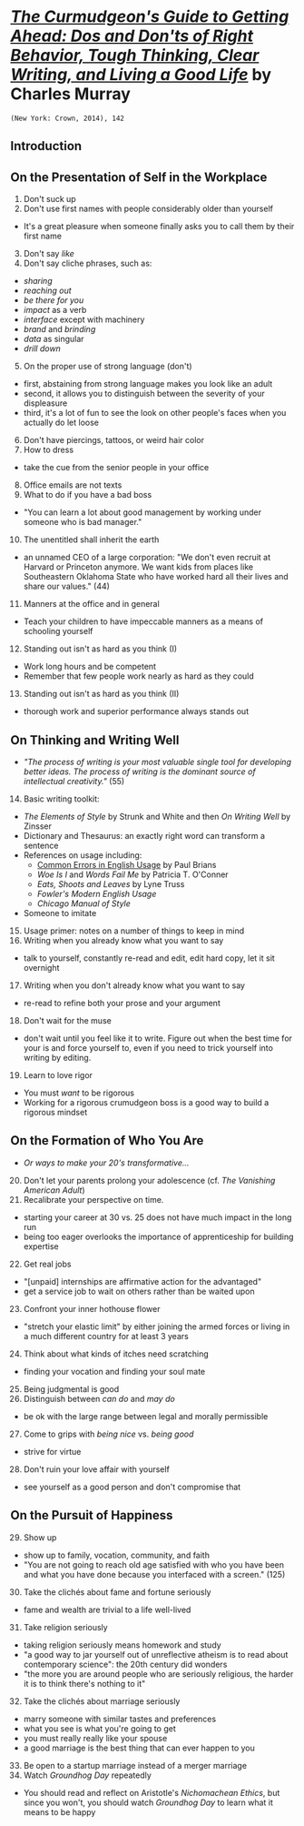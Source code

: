 # [*The Curmudgeon's Guide to Getting Ahead: Dos and Don'ts of Right Behavior, Tough Thinking, Clear Writing, and Living a Good Life*](https://www.amazon.com/Curmudgeons-Guide-Getting-Ahead-Behavior/dp/0804141444/ref=sr_1_1?ie=UTF8&qid=1546093872&sr=8-1&keywords=the+curmudgeon%27s+guide) by Charles Murray

`(New York: Crown, 2014), 142`

## Introduction

## On the Presentation of Self in the Workplace
1. Don't suck up
2. Don't use first names with people considerably older than yourself
  - It's a great pleasure when someone finally asks you to call them by their first name
3. Don't say *like*
4. Don't say cliche phrases, such as:
  - *sharing*
  - *reaching out*
  - *be there for you*
  - *impact* as a verb
  - *interface* except with machinery
  - *brand* and *brinding*
  - *data* as singular
  - *drill down*
5. On the proper use of strong language (don't)
  - first, abstaining from strong language makes you look like an adult
  - second, it allows you to distinguish between the severity of your displeasure
  - third, it's a lot of fun to see the look on other people's faces when you actually do let loose
6. Don't have piercings, tattoos, or weird hair color
7. How to dress
  - take the cue from the senior people in your office
8. Office emails are not texts
9. What to do if you have a bad boss
  - "You can learn a lot about good management by working under someone who is bad manager."
10. The unentitled shall inherit the earth
  - an unnamed CEO of a large corporation: "We don't even recruit at Harvard or Princeton anymore. We want kids from places like Southeastern Oklahoma State who have worked hard all their lives and share our values." (44)
11. Manners at the office and in general
  - Teach your children to have impeccable manners as a means of schooling yourself
12. Standing out isn't as hard as you think (I)
  - Work long hours and be competent
  - Remember that few people work nearly as hard as they could
13. Standing out isn't as hard as you think (II)
  - thorough work and superior performance always stands out


## On Thinking and Writing Well
- *"The process of writing is your most valuable single tool for developing better ideas. The process of writing is the dominant source of intellectual creativity."* (55)
14. Basic writing toolkit:
  - *The Elements of Style* by Strunk and White and then *On Writing Well* by Zinsser
  - Dictionary and Thesaurus: an exactly right word can transform a sentence
  - References on usage including: 
    - [Common Errors in English Usage](https://s3.wp.wsu.edu/uploads/sites/1350/2017/05/errorsRTF.txt) by Paul Brians
    - *Woe Is I* and *Words Fail Me* by Patricia T. O'Conner
    - *Eats, Shoots and Leaves* by Lyne Truss
    - *Fowler's Modern English Usage*
    - *Chicago Manual of Style*
  - Someone to imitate
15. Usage primer: notes on a number of things to keep in mind
16. Writing when you already know what you want to say
  - talk to yourself, constantly re-read and edit, edit hard copy, let it sit overnight
17. Writing when you don't already know what you want to say
  - re-read to refine both your prose and your argument
18. Don't wait for the muse
  - don't wait until you feel like it to write. Figure out when the best time for your is and force yourself to, even if you need to trick yourself into writing by editing.
19. Learn to love rigor
  - You must *want* to be rigorous
  - Working for a rigorous crumudgeon boss is a good way to build a rigorous mindset

## On the Formation of Who You Are
- *Or ways to make your 20's transformative...*
20. Don't let your parents prolong your adolescence (cf. *The Vanishing American Adult*)
21. Recalibrate your perspective on time.
  - starting your career at 30 vs. 25 does not have much impact in the long run
  - being too eager overlooks the importance of apprenticeship for building expertise
22. Get real jobs
  - "[unpaid] internships are affirmative action for the advantaged"
  - get a service job to wait on others rather than be waited upon
23. Confront your inner hothouse flower
  - "stretch your elastic limit" by either joining the armed forces or living in a much different country for at least 3 years
24. Think about what kinds of itches need scratching
  - finding your vocation and finding your soul mate
25. Being judgmental is good
26. Distinguish between *can do* and *may do*
  - be ok with the large range between legal and morally permissible
27. Come to grips with *being nice* vs. *being good*
  - strive for virtue
28. Don't ruin your love affair with yourself
  - see yourself as a good person and don't compromise that

## On the Pursuit of Happiness
29. Show up
  - show up to family, vocation, community, and faith
  - "You are not going to reach old age satisfied with who you have been and what you have done because you interfaced with a screen." (125)
30. Take the clichés about fame and fortune seriously
  - fame and wealth are trivial to a life well-lived
31. Take religion seriously
  - taking religion seriously means homework and study
  - "a good way to jar yourself out of unreflective atheism is to read about contemporary science": the 20th century did wonders
  - "the more you are around people who are seriously religious, the harder it is to think there's nothing to it"
32. Take the clichés about marriage seriously
  - marry someone with similar tastes and preferences
  - what you see is what you're going to get
  - you must really really like your spouse
  - a good marriage is the best thing that can ever happen to you
33. Be open to a startup marriage instead of a merger marriage
34. Watch *Groundhog Day* repeatedly
  - You should read and reflect on Aristotle's *Nichomachean Ethics*, but since you won't, you should watch *Groundhog Day* to learn what it means to be happy

